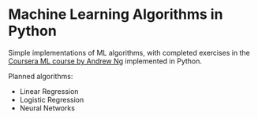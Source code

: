Machine Learning Algorithms in Python
=====================================

Simple implementations of ML algorithms, with completed exercises in the [Coursera ML course by Andrew Ng](https://www.coursera.org/learn/machine-learning/) implemented in Python.

Planned algorithms:
* Linear Regression
* Logistic Regression
* Neural Networks
